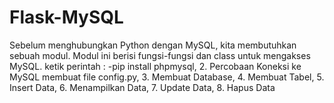 # Flask-MySQL
Sebelum menghubungkan Python dengan MySQL, kita membutuhkan sebuah modul. Modul ini berisi fungsi-fungsi dan class untuk mengakses MySQL. ketik perintah : -pip install phpmysql,  2. Percobaan Koneksi ke MySQL membuat file config.py,  3. Membuat Database, 4. Membuat Tabel, 5. Insert Data, 6. Menampilkan Data, 7. Update Data, 8. Hapus Data
